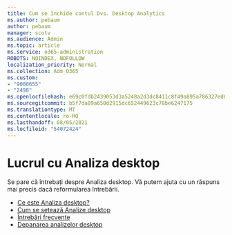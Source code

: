 ```yaml
---
title: Cum se închide contul Dvs. Desktop Analytics
ms.author: pebaum
author: pebaum
manager: scotv
ms.audience: Admin
ms.topic: article
ms.service: o365-administration
ROBOTS: NOINDEX, NOFOLLOW
localization_priority: Normal
ms.collection: Adm_O365
ms.custom:
- "9000655"
- "2498"
ms.openlocfilehash: e69c0fdb2439053d3a5248a2d3dc8411c8f49a895a786327ed6e1775448751f6
ms.sourcegitcommit: b5f7da89a650d2915dc652449623c78be6247175
ms.translationtype: MT
ms.contentlocale: ro-RO
ms.lasthandoff: 08/05/2021
ms.locfileid: "54072424"
---
```

# <a name="working-with-desktop-analytics"></a>Lucrul cu Analiza desktop

Se pare că întrebați despre Analiza desktop. Vă putem ajuta cu un răspuns mai precis dacă reformularea întrebării.

- [Ce este Analiza desktop?](https://docs.microsoft.com/configmgr/desktop-analytics/overview)
- [Cum se setează Analize desktop](https://docs.microsoft.com/configmgr/desktop-analytics/set-up)
- [Întrebări frecvente](https://docs.microsoft.com/configmgr/desktop-analytics/faq)
- [Depanarea analizelor desktop](https://docs.microsoft.com/configmgr/desktop-analytics/troubleshooting)